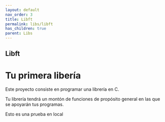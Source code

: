 ```yaml
---
layout: default
nav_order: 3
title: Libft
permalink: libs/libft
has_children: true
parent: Libs
---
```


## Libft
# Tu primera libería

Este proyecto consiste en programar una librería en C.

Tu librería tendrá un montón de funciones de propósito general en las que se apoyarán tus programas.

Esto es una prueba en local
